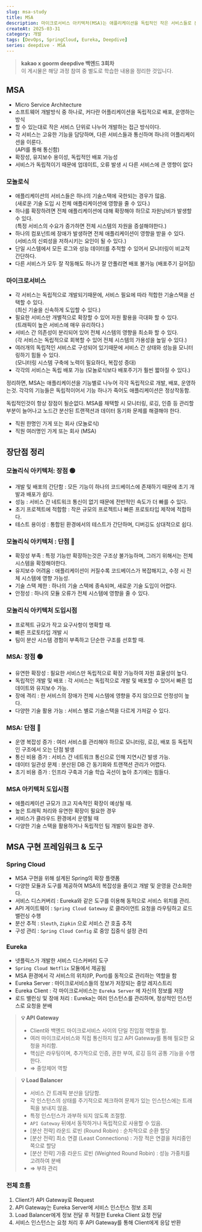```yaml
---
slug: msa-study
title: MSA
description: 마이크로서비스 아키텍처(MSA)는 애플리케이션을 독립적인 작은 서비스들로 분리하여 개발, 배포, 운영하는 소프트웨어 설계방식입니다. MSA의 개념과 장단점을 기준으로 모놀리식 아키텍처와 비교해보고, Spring에서 이를 구현하기 위한 프레임워크와 도구를 알아봅니다.
createAt: 2025-03-31
category: 개발
tags: [DevOps, SpringCloud, Eureka, Deepdive]
series: deepdive - MSA
---
```


> **kakao x goorm deepdive 백엔드 3회차**  
> 이 게시물은 해당 과정 참여 중 별도로 학습한 내용을 정리한 것입니다.

## MSA
- Micro Service Architecture
- 소프트웨어 개발방식 중 하나로, 커다란 어플리케이션을 독립적으로 배포, 운영하는 방식
- 할 수 있는대로 작은 서비스 단위로 나누어 개발하는 접근 방식이다.
- 각 서비스는 고유한 기능을 담당하며, 다른 서비스들과 통신하며 하나의 어플리케이션을 이룬다.  
    (API를 통해 통신함)
- 확장성, 유지보수 용이성, 독립적인 배포 가능성
- 서비스가 독립적이기 때문에 업데이트, 오류 발생 시 다른 서비스에 큰 영향이 없다

### 모놀로식
- 애플리케이션의 서비스들은 하나의 기술스택에 국한되는 경우가 많음.  
    (새로운 기술 도입 시 전체 애플리케이션에 영향을 줄 수 있다.)
- 하나를 확장하려면 전체 애플리케이션에 대해 확장해야 하므로 자원낭비가 발생할 수 있다.  
    (특정 서비스의 수요가 증가하면 전체 시스템의 자원을 증설해야한다.)
- 하나의 컴포넌트에 장애가 발생하면 전체 애플리케이션이 영향을 받을 수 있다.  
    (서비스의 신뢰성을 저하시키는 요인이 될 수 있다.)
- 단일 시스템에서 모든 로그와 성능 데이터를 추적할 수 있어서 모니터링이 비교적 간단하다.
- 다른 서비스가 모두 잘 작동해도 하나가 잘 안풀리면 배포 불가능 (배포주기 길어짐)

### 마이크로서비스
- 각 서비스는 독립적으로 개발되기때문에, 서비스 필요에 따라 적합한 기술스택을 선택할 수 있다.  
    (최신 기술을 신속하게 도입할 수 있다.)
- 필요한 서비스만 개별적으로 확장할 수 있어 자원 활용을 극대화 할 수 있다.  
    (트래픽이 높은 서비스에 매우 유리하다.)
- 서비스 간 의존성이 분리되어 있어 전체 시스템의 영향을 최소화 할 수 있다.  
    (각 서비스는 독립적으로 회복할 수 있어 전체 시스템의 가용성을 높일 수 있다.)
- 여러개의 독립적인 서비스로 구성되어 있기때문에 서비스 간 상태와 성능을 모니터링하기 힘들 수 있다.  
    (모니터링 시스템 구축에 노력이 필요하다, 복잡성 증대)
- 각각의 서비스는 독립 배포 가능 (모놀로식보다 배포주기가 훨씬 짧아질 수 있다.)

정리하면, MSA는 애플리케이션을 기능별로 나누어 각각 독립적으로 개발, 배포, 운영하는것.
각각의 기능들은 독립적이어서 기능 하나가 죽어도 애플리케이션은 정상작동함.

독립적인것이 항상 장점이 될순없다. MSA를 채택할 시 모니터링, 로깅, 인증 등 관리할 부분이 늘어나고
노드간 분산된 트랜잭션과 데이터 동기화 문제를 해결해야 한다.

- 직원 한명인 가게 또는 회사 (모놀로식)
- 직원 여러명인 가게 또는 회사 (MSA)

## 장단점 정리

### 모놀리식 아키텍처: 장점 🟢
- 개발 및 배포의 간단함 : 모든 기능이 하나의 코드베이스에 존재하기 때문에 초기 개발과 배포가 쉽다.
- 성능 : 서비스 간 네트워크 통신이 없기 때문에 전반적인 속도가 더 빠를 수 있다.
- 초기 프로젝트에 적합함 : 작은 규모의 프로젝트나 빠른 프로토타입 제작에 적합하다.
- 테스트 용이성 : 통합된 환경에서의 테스트가 간단하며, 디버깅도 상대적으로 쉽다.

### 모놀리식 아키텍처 : 단점 🔴
- 확장성 부족 : 특정 기능만 확장하는것은 구조상 불가능하며, 그러기 위해서는 전체 시스템을 확장해야한다.
- 유지보수 어려움 : 애플리케이션이 커질수록 코드베이스가 복잡해지고, 수정 시 전체 시스템에 영향 가능성.
- 기술 스택 제한 : 하나의 기술 스택에 종속되며, 새로운 기술 도입이 어렵다.
- 안정성 : 하나의 모듈 오류가 전체 시스템에 영향을 줄 수 있다.

### 모놀리식 아키텍처 도입시점
- 프로젝트 규모가 작고 요구사항이 명확할 때.
- 빠른 프로토타입 개발 시
- 팀이 분산 시스템 경험이 부족하고 단순한 구조를 선호할 때.

### MSA: 장점 🟢
- 유연한 확장성 : 필요한 서비스만 독립적으로 확장 가능하여 자원 효율성이 높다.
- 독립적인 개발 및 배포 : 각 서비스는 독립적으로 개발 및 배포할 수 있어서 빠른 업데이트와 유지보수 가능.
- 장애 격리 : 한 서비스의 장애가 전체 시스템에 영향을 주지 않으므로 안정성이 높다.
- 다양한 기술 활용 가능 : 서비스 별로 기술스택을 다르게 가져갈 수 있다.

### MSA: 단점 🔴
- 운영 복잡성 증가 : 여러 서비스를 관리해야 하므로 모니터링, 로깅, 배포 등 독립적인 구조에서 오는 단점 발생
- 통신 비용 증가 : 서비스 간 네트워크 통신으로 인해 지연시간 발생 가능.
- 데이터 일관성 문제 : 분산된 DB 간 동기화와 트랜잭션 관리가 어렵다.
- 초기 비용 증가 : 인프라 구축과 기술 학습 곡선이 높아 초기에는 힘들다.

### MSA 아키텍처 도입시점
- 애플리케이션 규모가 크고 지속적인 확장이 예상될 때.
- 높은 트래픽 처리와 유연한 확장이 필요한 경우
- 서비스가 클라우드 환경에서 운영될 때
- 다양한 기술 스택을 활용하거나 독립적인 팀 개발이 필요한 경우.

## MSA 구현 프레임워크 & 도구

### Spring Cloud
- MSA 구현을 위해 설계된 Spring의 확장 플랫폼
- 다양한 모듈과 도구를 제공하여 MSA의 복잡성을 줄이고 개발 및 운영을 간소화한다.
- 서비스 디스커버리 : Eureka와 같은 도구를 이용해 동적으로 서비스 위치를 관리.
- API 게이트웨이 : `Spring Cloud Gateway` 로 클라이언트 요청을 라우팅하고 로드밸런싱 수행
- 분산 추적 : `Sleuth`, `Zipkin` 으로 서비스 간 호출 추적
- 구성 관리 : `Spring Cloud Config` 로 중앙 집중식 설정 관리

### Eureka
- 넷플릭스가 개발한 서비스 디스커버리 도구
- `Spring Cloud Netflix` 모듈에서 제공됨
- MSA 환경에서 각 서비스의 위치(IP, Port)를 동적으로 관리하는 역할을 함
- Eureka Server : 마이크로서비스들의 정보가 저장되는 중앙 레지스트리
- Eureka Client : 각 마이크로서비스는 `Eureka Server` 에 자신의 정보를 저장
- 로드 밸런싱 및 장애 처리 : Eureka는 여러 인스턴스를 관리하며, 정상적인 인스턴스로 요청을 분배

> **💡 API Gateway**
> - Client와 백엔드 마이크로서비스 사이의 단일 진입점 역할을 함.
> - 여러 마이크로서비스와 직접 통신하지 않고 API Gateway를 통해 필요한 요청을 처리함.
> - 핵심은 라우팅이며, 추가적으로 인증, 권한 부여, 로깅 등의 공통 기능을 수행한다.
> - ⇒ 중앙제어 역할

> **💡 Load Balancer**
> - 서비스 간 트래픽 분산을 담당함.
> - 각 인스턴스의 상태를 주기적으로 체크하여 문제가 있는 인스턴스에는 트래픽을 보내지 않음.
> - 특정 인스턴스가 과부하 되지 않도록 조절함.
> - `API Gateway` 뒤에서 동작하거나 독립적으로 사용할 수 있음.
> - [분산 전략] 라운드 로빈 (Round Robin) : 순차적으로 순환 할당
> - [분산 전략] 최소 연결 (Least Connections) : 가장 적은 연결을 처리중인 쪽으로 할당
> - [분산 전략] 가중 라운드 로빈 (Weighted Round Robin) : 성능 가중치를 고려하여 분배
> - ⇒ 부하 관리

### 전체 흐름
1. Client가 API Gateway로 Request
2. API Gateway는 Eureka Server에 서비스 인스턴스 정보 조회
3. Load Balancer에게 정보 전달 후 적절한 Eureka Client 요청 전달
4. 서비스 인스턴스는 요청 처리 후 API Gateway를 통해 Client에게 응답 반환